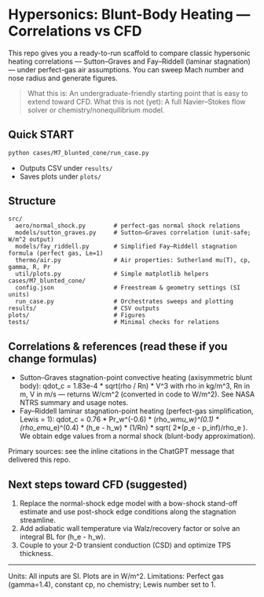 
# Hypersonics: Blunt-Body Heating — Correlations vs CFD

This repo gives you a ready-to-run scaffold to compare classic hypersonic heating correlations
— Sutton–Graves and Fay–Riddell (laminar stagnation) — under perfect-gas air assumptions.
You can sweep Mach number and nose radius and generate figures.

> What this is: An undergraduate-friendly starting point that is easy to extend toward CFD.
> What this is not (yet): A full Navier–Stokes flow solver or chemistry/nonequilibrium model.

## Quick START
```bash
python cases/M7_blunted_cone/run_case.py
```
- Outputs CSV under `results/`
- Saves plots under `plots/`

## Structure
```
src/
  aero/normal_shock.py        # perfect-gas normal shock relations
  models/sutton_graves.py     # Sutton–Graves correlation (unit-safe; W/m^2 output)
  models/fay_riddell.py       # Simplified Fay–Riddell stagnation formula (perfect gas, Le=1)
  thermo/air.py               # Air properties: Sutherland mu(T), cp, gamma, R, Pr
  util/plots.py               # Simple matplotlib helpers
cases/M7_blunted_cone/
  config.json                 # Freestream & geometry settings (SI units)
  run_case.py                 # Orchestrates sweeps and plotting
results/                      # CSV outputs
plots/                        # Figures
tests/                        # Minimal checks for relations
```

## Correlations & references (read these if you change formulas)
- Sutton–Graves stagnation-point convective heating (axisymmetric blunt body):
  qdot_c = 1.83e-4 * sqrt(rho / Rn) * V^3  with rho in kg/m^3, Rn in m, V in m/s — returns W/cm^2 (converted in code to W/m^2).
  See NASA NTRS summary and usage notes.
- Fay–Riddell laminar stagnation-point heating (perfect-gas simplification, Lewis = 1):
  qdot_c = 0.76 * Pr_w^(-0.6) * (rho_w*mu_w)^(0.1) * (rho_e*mu_e)^(0.4) * (h_e - h_w) * (1/Rn) * sqrt( 2*(p_e - p_inf)/rho_e ).
  We obtain edge values from a normal shock (blunt-body approximation).

Primary sources: see the inline citations in the ChatGPT message that delivered this repo.

## Next steps toward CFD (suggested)
1) Replace the normal-shock edge model with a bow-shock stand-off estimate and use post-shock edge conditions along the stagnation streamline.
2) Add adiabatic wall temperature via Walz/recovery factor or solve an integral BL for (h_e - h_w).
3) Couple to your 2-D transient conduction (CSD) and optimize TPS thickness.

---

Units: All inputs are SI. Plots are in W/m^2.
Limitations: Perfect gas (gamma=1.4), constant cp, no chemistry; Lewis number set to 1.
